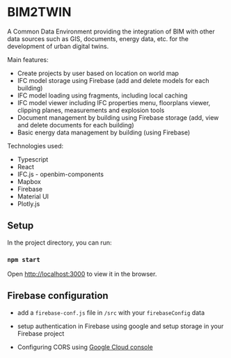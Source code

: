 # BIM2TWIN

A Common Data Environment providing the integration of BIM with other data sources such as GIS, documents, energy data, etc. for the development of urban digital twins.

Main features:
- Create projects by user based on location on world map
- IFC model storage using Firebase (add and delete models for each building)
- IFC model loading using fragments, including local caching 
- IFC model viewer including IFC properties menu, floorplans viewer, clipping planes, measurements and explosion tools
- Document management by building using Firebase storage (add, view and delete documents for each building)
- Basic energy data management by building (using Firebase)

Technologies used:
- Typescript
- React
- IFC.js - openbim-components
- Mapbox
- Firebase
- Material UI
- Plotly.js

## Setup

In the project directory, you can run:

### `npm start`

Open [http://localhost:3000](http://localhost:3000) to view it in the browser.

## Firebase configuration

- add a `firebase-conf.js` file in `/src` with your `firebaseConfig` data

- setup authentication in Firebase using google and setup storage in your Firebase project

- Configuring CORS using [Google Cloud console](https://stackoverflow.com/a/58613527)
